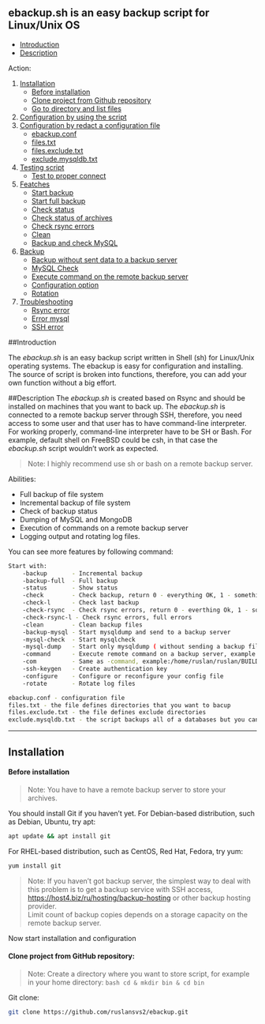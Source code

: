 
## ebackup.sh is an easy backup script for Linux/Unix OS   

- [Introduction](#introduction)
- [Description](#description)

Action:
1. [Installation](#installation)
    - [Before installation](#biforeinstallation)
    - [Clone project from Github repository](#)
    - [Go to directory and list files](#)
2. [Configuration by using the script](#)
3. [Configuration by redact a configuration file](#)
   - [ebackup.conf](#)
   - [files.txt](#)
   - [files.exclude.txt](#) 
   - [exclude.mysqldb.txt](#) 
4. [Testing script](#)
   - [Test to proper connect](#)
5. [Featches](#) 
   - [Start backup](#)
   - [Start full backup](#)
   - [Check status](#)
   - [Check status of archives](#)
   - [Check rsync errors](#)
   - [Clean](#)
   - [Backup and check MySQL](#)
6. [Backup](#backup)
   - [Backup without sent data to a backup server](#) 
   - [MySQL Check](#)
   - [Execute command on the remote backup server](#) 
   - [Configuration option](#) 
   - [Rotation](#) 
7. [Troubleshooting](#trableshooting) 
   - [Rsync error](#)
   - [Error mysql](#)
   - [SSH error](#) 


##Introduction

The *ebackup.sh* is an easy backup script written in Shell (sh) for Linux/Unix operating systems. The ebackup is easy for configuration and installing. The source of script is broken into functions, therefore, you can add your own function without a big effort. 

##Description
The *ebackup.sh* is created based on Rsync and should be installed on machines that you want to back up. The *ebackup.sh* is connected to a remote backup server through SSH, therefore, you need access to some user and that user has to have command-line interpreter. For working properly, command-line interpreter have to be SH or Bash. For example, default shell on FreeBSD could be csh, in that case the *ebackup.sh* script wouldn’t work as expected. 


>Note: I highly recommend use sh or bash on a remote backup server.

 
Abilities:
 - Full backup of file system
 - Incremental backup of file system
 - Check of backup status
 - Dumping of MySQL and MongoDB
 - Execution of commands on a remote backup server
 - Logging output and rotating log files.

You can see more features by following command: 
```bash
Start with:
	-backup       - Incremental backup
	-backup-full  - Full backup
	-status       - Show status
	-check        - Check backup, return 0 - everything OK, 1 - something wrong  (for zabbix)
	-check-l      - Check last backup
	-check-rsync  - Check rsync errors, return 0 - everthing Ok, 1 - something wrong (for zabbix) 
	-check-rsync-l - Check rsync errors, full errors
	-clean        - Clean backup files
	-backup-mysql - Start mysqldump and send to a backup server
	-mysql-check  - Start mysqlcheck
	-mysql-dump   - Start only mysqldump ( without sending a backup files to a backup server)
	-command      - Execute remote command on a backup server, example:/home/ruslan/ruslan/BUILD.git/ebackup/ebackup.sh -command "ls -al"
	-com          - Same as -command, example:/home/ruslan/ruslan/BUILD.git/ebackup/ebackup.sh -com "cd ~/enigma; ls -al"
	-ssh-keygen   - Create authentication key  
	-configure    - Configure or reconfigure your config file 
	-rotate       - Rotate log files

ebackup.conf - configuration file
files.txt - the file defines directories that you want to bacup
files.exclude.txt - the file defines exclude directories
exclude.mysqldb.txt - the script backups all of a databases but you can exclude some of it

```


---
## Installation



#### Before installation 

>Note: You have to have a remote backup server to store your archives.


You should install Git if you haven’t yet.
For  Debian-based distribution, such as Debian, Ubuntu, try apt:
```bash
apt update && apt install git
```

For RHEL-based distribution, such as CentOS, Red Hat, Fedora, try yum:
```bash
yum install git 
```

>Note: If you haven’t got backup server, the simplest way to deal with this problem is to get a backup service with SSH access,  https://host4.biz/ru/hosting/backup-hosting or other backup hosting provider.   
Limit count of backup copies depends on a storage capacity on the remote backup server.


Now start installation and configuration 
#### Clone project from GitHub repository: 

>Note: Create a directory where you want to store script, for example in your home directory:
```bash cd & mkdir bin & cd bin```  

Git clone:
```bash
git clone https://github.com/ruslansvs2/ebackup.git 
```



